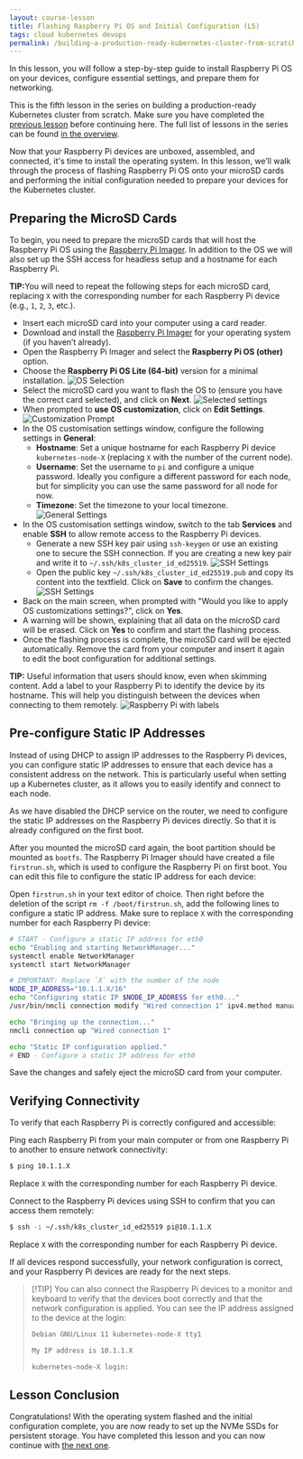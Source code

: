 ```yaml
---
layout: course-lesson
title: Flashing Raspberry Pi OS and Initial Configuration (L5)
tags: cloud kubernetes devops
permalink: /building-a-production-ready-kubernetes-cluster-from-scratch/lesson-5
---
```


In this lesson, you will follow a step-by-step guide to install Raspberry Pi OS
on your devices, configure essential settings, and prepare them for networking.

This is the fifth lesson in the series on building a production-ready Kubernetes
cluster from scratch. Make sure you have completed the
[previous lesson](/building-a-production-ready-kubernetes-cluster-from-scratch/lesson-4)
before continuing here. The full list of lessons in the series can be found
[in the overview](/building-a-production-ready-kubernetes-cluster-from-scratch).

Now that your Raspberry Pi devices are unboxed, assembled, and connected, it's
time to install the operating system. In this lesson, we’ll walk through the
process of flashing Raspberry Pi OS onto your microSD cards and performing the
initial configuration needed to prepare your devices for the Kubernetes cluster.

## Preparing the MicroSD Cards

To begin, you need to prepare the microSD cards that will host the Raspberry Pi
OS using the [Raspberry Pi Imager](https://www.raspberrypi.com/software/). In
addition to the OS we will also set up the SSH access for headless setup and a
hostname for each Raspberry Pi.

<div class="alert alert-tip">
  <strong>TIP:</strong>You will need to repeat the following steps for each microSD card, replacing <code>X</code> with the corresponding number for each Raspberry Pi device (e.g., <code>1</code>, <code>2</code>, <code>3</code>, etc.).
</div>

- Insert each microSD card into your computer using a card reader.
- Download and install the
  [Raspberry Pi Imager](https://www.raspberrypi.com/software/) for your
  operating system (if you haven’t already).
- Open the Raspberry Pi Imager and select the **Raspberry Pi OS (other)**
  option.
- Choose the **Raspberry Pi OS Lite (64-bit)** version for a minimal
  installation.
  ![OS Selection](/assets/blog/2024-09-15-building-a-production-ready-kubernetes-cluster-from-scratch/raspberry-pi-imager-1.png)
- Select the microSD card you want to flash the OS to (ensure you have the
  correct card selected), and click on **Next**.
  ![Selected settings](/assets/blog/2024-09-15-building-a-production-ready-kubernetes-cluster-from-scratch/raspberry-pi-imager-2.png)
- When prompted to **use OS customization**, click on **Edit Settings**.
  ![Customization Prompt](/assets/blog/2024-09-15-building-a-production-ready-kubernetes-cluster-from-scratch/raspberry-pi-imager-3.png)
- In the OS customisation settings window, configure the following settings in
  **General**:
  - **Hostname**: Set a unique hostname for each Raspberry Pi device
    `kubernetes-node-X` (replacing `X` with the number of the current node).
  - **Username**: Set the username to `pi` and configure a unique password.
    Ideally you configure a different password for each node, but for simplicity
    you can use the same password for all node for now.
  - **Timezone**: Set the timezone to your local timezone.
    ![General Settings](/assets/blog/2024-09-15-building-a-production-ready-kubernetes-cluster-from-scratch/raspberry-pi-imager-4.png)
- In the OS customisation settings window, switch to the tab **Services** and
  enable **SSH** to allow remote access to the Raspberry Pi devices.
  - Generate a new SSH key pair using `ssh-keygen` or use an existing one to
    secure the SSH connection. If you are creating a new key pair and write it
    to `~/.ssh/k8s_cluster_id_ed25519`.
    ![SSH Settings](/assets/blog/2024-09-15-building-a-production-ready-kubernetes-cluster-from-scratch/raspberry-pi-imager-5.png)
  - Open the public key `~/.ssh/k8s_cluster_id_ed25519.pub` and copy its content
    into the textfield. Click on **Save** to confirm the changes.
    ![SSH Settings](/assets/blog/2024-09-15-building-a-production-ready-kubernetes-cluster-from-scratch/raspberry-pi-imager-6.png)
- Back on the main screen, when prompted with "Would you like to apply OS
  customizations settings?", click on **Yes**.
- A warning will be shown, explaining that all data on the microSD card will be
  erased. Click on **Yes** to confirm and start the flashing process.
- Once the flashing process is complete, the microSD card will be ejected
  automatically. Remove the card from your computer and insert it again to edit
  the boot configuration for additional settings.

<div class="alert alert-tip">
  <strong>TIP:</strong> Useful information that users should know, even when skimming content. Add a label to your Raspberry Pi to identify the device by its hostname. This will help you distinguish between the devices when connecting to them remotely.
  <img src="/assets/blog/2024-09-15-building-a-production-ready-kubernetes-cluster-from-scratch/raspberry-pi-with-labels.jpg" alt="Raspberry Pi with labels">
</div>

## Pre-configure Static IP Addresses

Instead of using DHCP to assign IP addresses to the Raspberry Pi devices, you
can configure static IP addresses to ensure that each device has a consistent
address on the network. This is particularly useful when setting up a Kubernetes
cluster, as it allows you to easily identify and connect to each node.

As we have disabled the DHCP service on the router, we need to configure the
static IP addresses on the Raspberry Pi devices directly. So that it is already
configured on the first boot.

After you mounted the microSD card again, the boot partition should be mounted
as `bootfs`. The Raspberry Pi Imager should have created a file `firstrun.sh`,
which is used to configure the Raspberry Pi on first boot. You can edit this
file to configure the static IP address for each device:

Open `firstrun.sh` in your text editor of choice. Then right before the deletion
of the script `rm -f /boot/firstrun.sh`, add the following lines to configure a
static IP address. Make sure to replace `X` with the corresponding number for
each Raspberry Pi device:

```bash
# START - Configure a static IP address for eth0
echo "Enabling and starting NetworkManager..."
systemctl enable NetworkManager
systemctl start NetworkManager

# IMPORTANT: Replace `X` with the number of the node
NODE_IP_ADDRESS="10.1.1.X/16"
echo "Configuring static IP $NODE_IP_ADDRESS for eth0..."
/usr/bin/nmcli connection modify "Wired connection 1" ipv4.method manual ipv4.addresses $NODE_IP_ADDRESS ipv4.gateway "10.1.0.1" ipv4.dns "10.1.0.1" autoconnect yes

echo "Bringing up the connection..."
nmcli connection up "Wired connection 1"

echo "Static IP configuration applied."
# END - Configure a static IP address for eth0
```

Save the changes and safely eject the microSD card from your computer.

## Verifying Connectivity

To verify that each Raspberry Pi is correctly configured and accessible:

Ping each Raspberry Pi from your main computer or from one Raspberry Pi to
another to ensure network connectivity:

```bash
$ ping 10.1.1.X
```

Replace `X` with the corresponding number for each Raspberry Pi device.

Connect to the Raspberry Pi devices using SSH to confirm that you can access
them remotely:

```bash
$ ssh -i ~/.ssh/k8s_cluster_id_ed25519 pi@10.1.1.X
```

Replace `X` with the corresponding number for each Raspberry Pi device.

If all devices respond successfully, your network configuration is correct, and
your Raspberry Pi devices are ready for the next steps.

> [!TIP] You can also connect the Raspberry Pi devices to a monitor and keyboard
> to verify that the devices boot correctly and that the network configuration
> is applied. You can see the IP address assigned to the device at the login:
>
> ```bash
> Debian GNU/Linux 11 kubernetes-node-X tty1
>
> My IP address is 10.1.1.X
>
> kubernetes-node-X login:
> ```

## Lesson Conclusion

Congratulations! With the operating system flashed and the initial configuration
complete, you are now ready to set up the NVMe SSDs for persistent storage. You
have completed this lesson and you can now continue with
[the next one](/building-a-production-ready-kubernetes-cluster-from-scratch/lesson-6).
